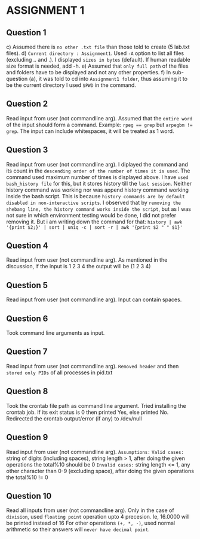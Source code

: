 # ASSIGNMENT 1

## Question 1
c) Assumed there is `no other .txt file` than those told to create (5 lab.txt files).
d) `Current directory : Assignment1`. Used `-A` option to list all files (excluding .. and .). I displayed `sizes in bytes` (default). If human readable size format is needed, add -h.
e) Assumed that `only full path` of the files and folders have to be displayed and not any other properties.
f) In sub-question (a), it was told to cd into `Assignment1 folder`, thus assuming it to be the current directory I used `$PWD` in the command.

## Question 2
Read input from user (not commandline arg).
Assumed that the `entire word` of the input should form a command.
Example: `rpeg == grep` but `arpegbm != grep`.
The input can include whitespaces, it will be treated as 1 word.

## Question 3
Read input from user (not commandline arg).
I diplayed the command and its count in the `descending order of the number of times it is used`. The command used maximum number of times is displayed above.
I have `used bash_history file` for this, but it stores history till the `last session`. 
Neither history command was working nor was append history command working inside the bash script. This is because `history commands are by default disabled in non-interactive scripts`. 
I observed that by `removing the shebang line, the history command works inside the script`, but as I was not sure in which environment testing would be done, I did not prefer removing it. But i am writing down the command for that:
`history | awk '{print $2;}' | sort | uniq -c | sort -r | awk '{print $2 " " $1}'`

## Question 4
Read input from user (not commandline arg).
As mentioned in the discussion, if the input is 1 2 3 4 the output will be (1 2 3 4)

## Question 5
Read input from user (not commandline arg).
Input can contain spaces.

## Question 6
Took command line arguments as input.

## Question 7
Read input from user (not commandline arg).
`Removed header` and then `stored only PIDs` of all processes in pid.txt

## Question 8
Took the crontab file path as command line argument.
Tried installing the crontab job. If its exit status is 0 then printed Yes, else printed No.
Redirected the crontab output/error (if any) to /dev/null

## Question 9
Read input from user (not commandline arg).
`Assumptions:`
`Valid cases:` string of digits (including spaces), string length > 1, after doing the given operations the total%10 should be 0
`Invalid cases:` string length <= 1, any other character than 0-9 (excluding space), after doing the given operations the total%10 != 0

## Question 10
Read all inputs from user (not commandline arg).
Only in the case of `division`, used `floating point` operation upto 4 precesion. Ie, 16.0000 will be printed instead of 16
For other operations `(+, *, -)`, used normal arithmetic so their answers will `never have decimal point`.





